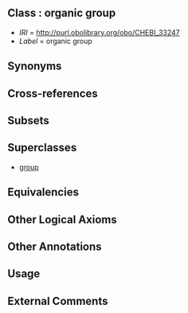 
## Class : organic group

 * *IRI* = http://purl.obolibrary.org/obo/CHEBI_33247
 * *Label* = organic group

## Synonyms


## Cross-references


## Subsets


## Superclasses

 * [group](../../CHEBI/33/CHEBI_24433.md)

## Equivalencies


## Other Logical Axioms


## Other Annotations


## Usage


## External Comments

